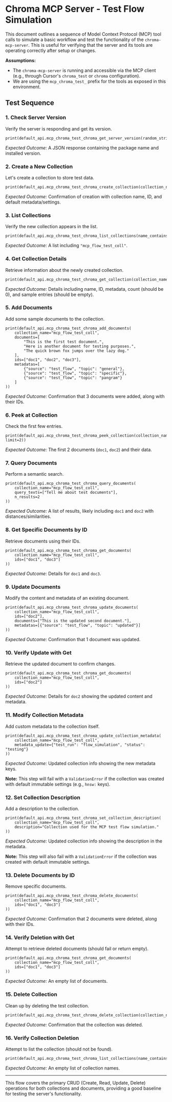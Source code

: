 # Chroma MCP Server - Test Flow Simulation

This document outlines a sequence of Model Context Protocol (MCP) tool calls to simulate a basic workflow and test the functionality of the `chroma-mcp-server`. This is useful for verifying that the server and its tools are operating correctly after setup or changes.

**Assumptions:**

* The `chroma-mcp-server` is running and accessible via the MCP client (e.g., through Cursor's `chroma_test` or `chroma` configuration).
* We are using the `mcp_chroma_test_` prefix for the tools as exposed in this environment.

## Test Sequence

### 1. Check Server Version

Verify the server is responding and get its version.

```tool_code
print(default_api.mcp_chroma_test_chroma_get_server_version(random_string="check"))
```

*Expected Outcome:* A JSON response containing the package name and installed version.

### 2. Create a New Collection

Let's create a collection to store test data.

```tool_code
print(default_api.mcp_chroma_test_chroma_create_collection(collection_name="mcp_flow_test_coll"))
```

*Expected Outcome:* Confirmation of creation with collection name, ID, and default metadata/settings.

### 3. List Collections

Verify the new collection appears in the list.

```tool_code
print(default_api.mcp_chroma_test_chroma_list_collections(name_contains="mcp_flow"))
```

*Expected Outcome:* A list including `"mcp_flow_test_coll"`.

### 4. Get Collection Details

Retrieve information about the newly created collection.

```tool_code
print(default_api.mcp_chroma_test_chroma_get_collection(collection_name="mcp_flow_test_coll"))
```

*Expected Outcome:* Details including name, ID, metadata, count (should be 0), and sample entries (should be empty).

### 5. Add Documents

Add some sample documents to the collection.

```tool_code
print(default_api.mcp_chroma_test_chroma_add_documents(
    collection_name="mcp_flow_test_coll",
    documents=[
        "This is the first test document.",
        "Here is another document for testing purposes.",
        "The quick brown fox jumps over the lazy dog."
    ],
    ids=["doc1", "doc2", "doc3"],
    metadatas=[
        {"source": "test_flow", "topic": "general"},
        {"source": "test_flow", "topic": "specific"},
        {"source": "test_flow", "topic": "pangram"}
    ]
))
```

*Expected Outcome:* Confirmation that 3 documents were added, along with their IDs.

### 6. Peek at Collection

Check the first few entries.

```tool_code
print(default_api.mcp_chroma_test_chroma_peek_collection(collection_name="mcp_flow_test_coll", limit=2))
```

*Expected Outcome:* The first 2 documents (`doc1`, `doc2`) and their data.

### 7. Query Documents

Perform a semantic search.

```tool_code
print(default_api.mcp_chroma_test_chroma_query_documents(
    collection_name="mcp_flow_test_coll",
    query_texts=["Tell me about test documents"],
    n_results=2
))
```

*Expected Outcome:* A list of results, likely including `doc1` and `doc2` with distances/similarities.

### 8. Get Specific Documents by ID

Retrieve documents using their IDs.

```tool_code
print(default_api.mcp_chroma_test_chroma_get_documents(
    collection_name="mcp_flow_test_coll",
    ids=["doc1", "doc3"]
))
```

*Expected Outcome:* Details for `doc1` and `doc3`.

### 9. Update Documents

Modify the content and metadata of an existing document.

```tool_code
print(default_api.mcp_chroma_test_chroma_update_documents(
    collection_name="mcp_flow_test_coll",
    ids=["doc2"],
    documents=["This is the updated second document."],
    metadatas=[{"source": "test_flow", "topic": "updated"}]
))
```

*Expected Outcome:* Confirmation that 1 document was updated.

### 10. Verify Update with Get

Retrieve the updated document to confirm changes.

```tool_code
print(default_api.mcp_chroma_test_chroma_get_documents(
    collection_name="mcp_flow_test_coll",
    ids=["doc2"]
))
```

*Expected Outcome:* Details for `doc2` showing the updated content and metadata.

### 11. Modify Collection Metadata

Add custom metadata to the collection itself.

```tool_code
print(default_api.mcp_chroma_test_chroma_update_collection_metadata(
    collection_name="mcp_flow_test_coll",
    metadata_update={"test_run": "flow_simulation", "status": "testing"}
))
```

*Expected Outcome:* Updated collection info showing the new metadata keys.

**Note:** This step will fail with a `ValidationError` if the collection was created with default immutable settings (e.g., `hnsw:` keys).

### 12. Set Collection Description

Add a description to the collection.

```tool_code
print(default_api.mcp_chroma_test_chroma_set_collection_description(
    collection_name="mcp_flow_test_coll",
    description="Collection used for the MCP test flow simulation."
))
```

*Expected Outcome:* Updated collection info showing the description in the metadata.

**Note:** This step will also fail with a `ValidationError` if the collection was created with default immutable settings.

### 13. Delete Documents by ID

Remove specific documents.

```tool_code
print(default_api.mcp_chroma_test_chroma_delete_documents(
    collection_name="mcp_flow_test_coll",
    ids=["doc1", "doc3"]
))
```

*Expected Outcome:* Confirmation that 2 documents were deleted, along with their IDs.

### 14. Verify Deletion with Get

Attempt to retrieve deleted documents (should fail or return empty).

```tool_code
print(default_api.mcp_chroma_test_chroma_get_documents(
    collection_name="mcp_flow_test_coll",
    ids=["doc1", "doc3"]
))
```

*Expected Outcome:* An empty list of documents.

### 15. Delete Collection

Clean up by deleting the test collection.

```tool_code
print(default_api.mcp_chroma_test_chroma_delete_collection(collection_name="mcp_flow_test_coll"))
```

*Expected Outcome:* Confirmation that the collection was deleted.

### 16. Verify Collection Deletion

Attempt to list the collection (should not be found).

```tool_code
print(default_api.mcp_chroma_test_chroma_list_collections(name_contains="mcp_flow_test_coll"))
```

*Expected Outcome:* An empty list of collection names.

---

This flow covers the primary CRUD (Create, Read, Update, Delete) operations for both collections and documents, providing a good baseline for testing the server's functionality.

